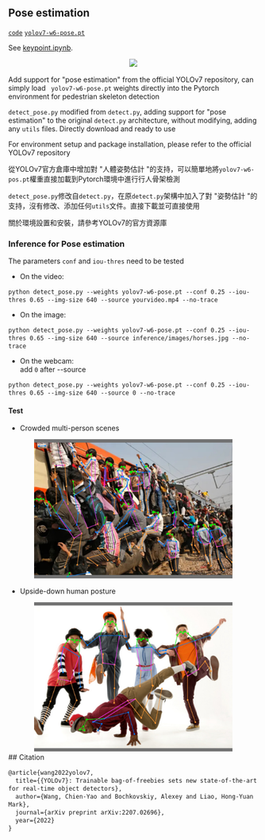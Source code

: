 
## Pose estimation

[`code`](https://github.com/WongKinYiu/yolov7/tree/pose) [`yolov7-w6-pose.pt`](https://github.com/WongKinYiu/yolov7/releases/download/v0.1/yolov7-w6-pose.pt)

See [keypoint.ipynb](https://github.com/WongKinYiu/yolov7/blob/main/tools/keypoint.ipynb).

<div align="center">
    <a href="./">
        <img src="./figure/pose.png" width="39%"/>
    </a>
</div>

Add support for "pose estimation" from the official YOLOv7 repository, can simply load ` yolov7-w6-pose.pt` weights directly into the Pytorch environment for pedestrian skeleton detection

`detect_pose.py` modified from `detect.py`, adding support for "pose estimation" to the original `detect.py` architecture, without modifying, adding any `utils` files. Directly download and ready to use

For environment setup and package installation, please refer to the official YOLOv7 repository

從YOLOv7官方倉庫中增加對 "人體姿勢估計 "的支持，可以簡單地將`yolov7-w6-pos.pt`權重直接加載到Pytorch環境中進行行人骨架檢測

`detect_pose.py`修改自`detect.py`，在原`detect.py`架構中加入了對 "姿勢估計 "的支持，沒有修改、添加任何`utils`文件。直接下載並可直接使用

關於環境設置和安裝，請參考YOLOv7的官方資源庫


###  Inference for Pose estimation
The parameters `conf` and `iou-thres` need to be tested
- On the video:
```
python detect_pose.py --weights yolov7-w6-pose.pt --conf 0.25 --iou-thres 0.65 --img-size 640 --source yourvideo.mp4 --no-trace
```

- On the image:
```
python detect_pose.py --weights yolov7-w6-pose.pt --conf 0.25 --iou-thres 0.65 --img-size 640 --source inference/images/horses.jpg --no-trace
```

- On the webcam:  
    add `0` after --source
```
python detect_pose.py --weights yolov7-w6-pose.pt --conf 0.25 --iou-thres 0.65 --img-size 640 --source 0 --no-trace
```

#### Test

- Crowded multi-person scenes
<div align="center">
    <a href="./">
        <img src="./figure/Crowded_people_on_the_train.jpg" width=400x/>
    </a>
</div>

- Upside-down human posture
<div align="center">
    <a href="./">
        <img src="./figure/Upside_ Down_Dancer_01.jpg" width=400x/>
    </a>
</div>
## Citation

```
@article{wang2022yolov7,
  title={{YOLOv7}: Trainable bag-of-freebies sets new state-of-the-art for real-time object detectors},
  author={Wang, Chien-Yao and Bochkovskiy, Alexey and Liao, Hong-Yuan Mark},
  journal={arXiv preprint arXiv:2207.02696},
  year={2022}
}
```
